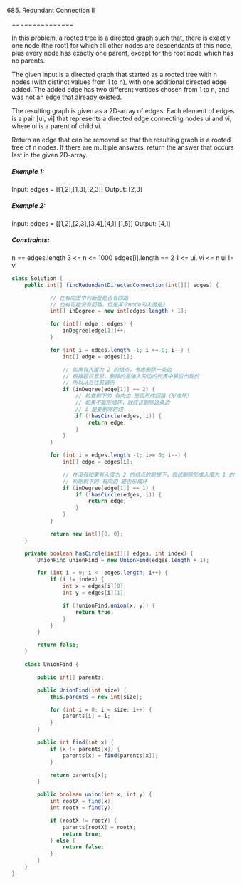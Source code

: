 685. Redundant Connection II

===============

In this problem, a rooted tree is a directed graph such that, there is exactly one node (the root) for which all other nodes are descendants of this node, plus every node has exactly one parent, except for the root node which has no parents.

The given input is a directed graph that started as a rooted tree with n nodes (with distinct values from 1 to n), with one additional directed edge added. The added edge has two different vertices chosen from 1 to n, and was not an edge that already existed.

The resulting graph is given as a 2D-array of edges. Each element of edges is a pair [ui, vi] that represents a directed edge connecting nodes ui and vi, where ui is a parent of child vi.

Return an edge that can be removed so that the resulting graph is a rooted tree of n nodes. If there are multiple answers, return the answer that occurs last in the given 2D-array.

##### Example 1:

Input: edges = [[1,2],[1,3],[2,3]]
Output: [2,3]

##### Example 2:


Input: edges = [[1,2],[2,3],[3,4],[4,1],[1,5]]
Output: [4,1]

##### Constraints:

n == edges.length
3 <= n <= 1000
edges[i].length == 2
1 <= ui, vi <= n
ui != vi

```java
class Solution {
    public int[] findRedundantDirectedConnection(int[][] edges) {

            // 在有向图中判断是是否有回路
            // 也有可能没有回路，但是某个node的入度是2
            int[] inDegree = new int[edges.length + 1];

            for (int[] edge : edges) {
                inDegree[edge[1]]++;
            }

            for (int i = edges.length -1; i >= 0; i--) {
                int[] edge = edges[i];

                // 如果有入度为 2 的结点，考虑删除一条边
                // 根据题目意思，删除的是输入的边的列表中最后出现的
                // 所以从后往前遍历
                if (inDegree[edge[1]] == 2) {
                    // 检查剩下的 有向边 是否形成回路（形成环）
                    // 如果不能形成环，就应该删除这条边
                    // i 是要删除的边
                    if (!hasCircle(edges, i)) {
                        return edge;
                    }
                }
            }

            for (int i = edges.length -1; i>= 0; i--) {
                int[] edge = edges[i];

                // 在没有如果有入度为 2 的结点的前提下，尝试删除形成入度为 1 的 有向边
                // 判断剩下的 有向边 是否形成环
                if (inDegree[edge[1]] == 1) {
                    if (!hasCircle(edges, i)) {
                        return edge;
                    }
                }
            }

            return new int[]{0, 0};
    }

    private boolean hasCircle(int[][] edges, int index) {
        UnionFind unionFind = new UnionFind(edges.length + 1);

        for (int i = 0; i <  edges.length; i++) {
            if (i != index) {
                int x = edges[i][0];
                int y = edges[i][1];

                if (!unionFind.union(x, y)) {
                    return true;
                }
            }
        }

        return false;
    }

    class UnionFind {

        public int[] parents;

        public UnionFind(int size) {
            this.parents = new int[size];

            for (int i = 0; i < size; i++) {
                parents[i] = i;
            }
        }

        public int find(int x) {
            if (x != parents[x]) {
                parents[x] = find(parents[x]);
            }

            return parents[x];
        }

        public boolean union(int x, int y) {
            int rootX = find(x);
            int rootY = find(y);

            if (rootX != rootY) {
                parents[rootX] = rootY;
                return true;
            } else {
                return false;
            }
        }
    }
}
```

